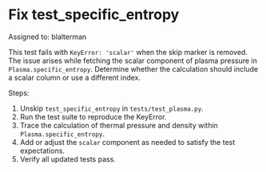 # Fix test_specific_entropy

Assigned to: blalterman

This test fails with `KeyError: 'scalar'` when the skip marker is removed. The issue arises while fetching the scalar component of plasma pressure in `Plasma.specific_entropy`. Determine whether the calculation should include a scalar column or use a different index.

Steps:
1. Unskip `test_specific_entropy` in `tests/test_plasma.py`.
2. Run the test suite to reproduce the KeyError.
3. Trace the calculation of thermal pressure and density within `Plasma.specific_entropy`.
4. Add or adjust the `scalar` component as needed to satisfy the test expectations.
5. Verify all updated tests pass.
